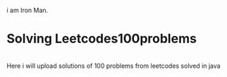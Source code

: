 i am Iron Man.<br>
# Solving Leetcodes100problems
<br> Here i will upload solutions of 100 problems from leetcodes solved in java 